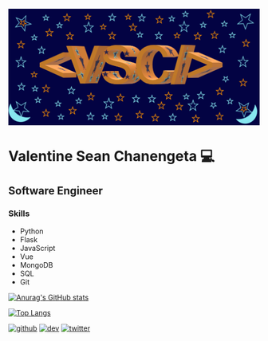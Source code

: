 ![Software Engineer](https://github.com/ValentineSean/ValentineSean/blob/main/my_logo2.png)

# Valentine Sean Chanengeta 💻
## Software Engineer

### Skills
- Python
- Flask
- JavaScript
- Vue
- MongoDB
- SQL
- Git

[![Anurag's GitHub stats](https://github-readme-stats.vercel.app/api?username=ValentineSean&theme=dark&show_icons=true)](https://github.com/anuraghazra/github-readme-stats)

[![Top Langs](https://github-readme-stats.vercel.app/api/top-langs/?username=ValentineSean&theme=dark)](https://github.com/anuraghazra/github-readme-stats)

[<img src='https://cdn.jsdelivr.net/npm/simple-icons@3.0.1/icons/github.svg' alt='github' height='40'>](https://github.com/ValentineSean)  [<img src='https://cdn.jsdelivr.net/npm/simple-icons@3.0.1/icons/dev-dot-to.svg' alt='dev' height='40'>](https://dev.to/valentinesean22)  [<img src='https://cdn.jsdelivr.net/npm/simple-icons@3.0.1/icons/twitter.svg' alt='twitter' height='40'>](https://twitter.com/valentinesean22)  


